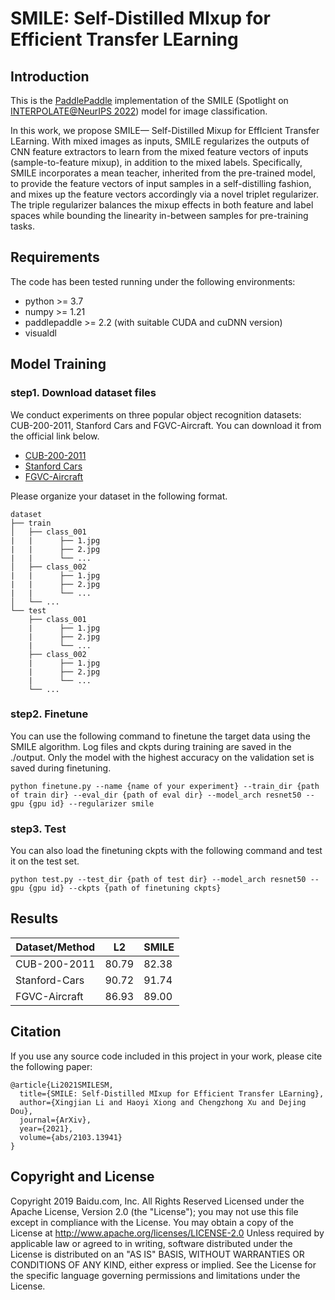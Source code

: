 # SMILE: Self-Distilled MIxup for Efficient Transfer LEarning
## Introduction

This is the [PaddlePaddle](https://www.paddlepaddle.org.cn/) implementation of the SMILE (Spotlight on [INTERPOLATE@NeurIPS 2022](https://sites.google.com/view/interpolation-workshop?pli=1)) model for image classification.

In this work, we propose SMILE— Self-Distilled Mixup for EffIcient Transfer LEarning.
With mixed images as inputs, SMILE regularizes the outputs of CNN feature extractors to learn
from the mixed feature vectors of inputs (sample-to-feature mixup), in addition to the mixed labels.
Specifically, SMILE incorporates a mean teacher, inherited from the pre-trained model, to provide
the feature vectors of input samples in a self-distilling fashion, and mixes up the feature vectors
accordingly via a novel triplet regularizer. The triple regularizer balances the mixup effects in both
feature and label spaces while bounding the linearity in-between samples for pre-training tasks.



## Requirements
The code has been tested running under the following environments:

* python >= 3.7
* numpy >= 1.21
* paddlepaddle >= 2.2 (with suitable CUDA and cuDNN version)
* visualdl
 


## Model Training

### step1. Download dataset files
We conduct experiments on three popular object recognition datasets: CUB-200-2011, Stanford Cars and
FGVC-Aircraft. You can download it from the official link below.
 - [CUB-200-2011](http://www.vision.caltech.edu/datasets/cub_200_2011/) 
 - [Stanford Cars](https://ai.stanford.edu/~jkrause/cars/car_dataset.html)
 - [FGVC-Aircraft](https://www.robots.ox.ac.uk/~vgg/data/fgvc-aircraft/)

Please organize your dataset in the following format. 
```
dataset
├── train
│   ├── class_001
|   |      ├── 1.jpg
|   |      ├── 2.jpg
|   |      └── ...
│   ├── class_002
|   |      ├── 1.jpg
|   |      ├── 2.jpg
|   |      └── ...
│   └── ...
└── test
    ├── class_001
    |      ├── 1.jpg
    |      ├── 2.jpg
    |      └── ...
    ├── class_002
    |      ├── 1.jpg
    |      ├── 2.jpg
    |      └── ...
    └── ...
```

### step2. Finetune

You can use the following command to finetune the target data using the SMILE algorithm. Log files and ckpts during training are saved in the ./output. Only the model with the highest accuracy on the validation set is saved during finetuning.
```
python finetune.py --name {name of your experiment} --train_dir {path of train dir} --eval_dir {path of eval dir} --model_arch resnet50 --gpu {gpu id} --regularizer smile
```

### step3. Test

You can also load the finetuning ckpts with the following command and test it on the test set.
```
python test.py --test_dir {path of test dir} --model_arch resnet50 --gpu {gpu id} --ckpts {path of finetuning ckpts}
```

## Results

|Dataset/Method | L2 | SMILE |
|---|---|---|
|CUB-200-2011 | 80.79 | 82.38 |
|Stanford-Cars| 90.72 | 91.74 |
|FGVC-Aircraft| 86.93 | 89.00 |



## Citation
If you use any source code included in this project in your work, please cite the following paper:

```
@article{Li2021SMILESM,
  title={SMILE: Self-Distilled MIxup for Efficient Transfer LEarning},
  author={Xingjian Li and Haoyi Xiong and Chengzhong Xu and Dejing Dou},
  journal={ArXiv},
  year={2021},
  volume={abs/2103.13941}
}
```

## Copyright and License
Copyright 2019 Baidu.com, Inc. All Rights Reserved Licensed under the Apache License, Version 2.0 (the "License"); you may not use this file except in compliance with the License. You may obtain a copy of the License at http://www.apache.org/licenses/LICENSE-2.0 Unless required by applicable law or agreed to in writing, software distributed under the License is distributed on an "AS IS" BASIS, WITHOUT WARRANTIES OR CONDITIONS OF ANY KIND, either express or implied. See the License for the specific language governing permissions and limitations under the License.